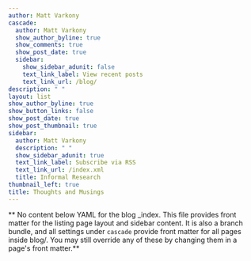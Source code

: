 ```yaml
---
author: Matt Varkony
cascade:
  author: Matt Varkony 
  show_author_byline: true
  show_comments: true
  show_post_date: true
  sidebar:
    show_sidebar_adunit: false
    text_link_label: View recent posts
    text_link_url: /blog/
description: " "
layout: list
show_author_byline: true
show_button_links: false
show_post_date: true
show_post_thumbnail: true
sidebar:
  author: Matt Varkony
  description: " "
  show_sidebar_adunit: true
  text_link_label: Subscribe via RSS
  text_link_url: /index.xml
  title: Informal Research
thumbnail_left: true
title: Thoughts and Musings
---
```


** No content below YAML for the blog _index. This file provides front matter for the listing page layout and sidebar content. It is also a branch bundle, and all settings under `cascade` provide front matter for all pages inside blog/. You may still override any of these by changing them in a page's front matter.**
